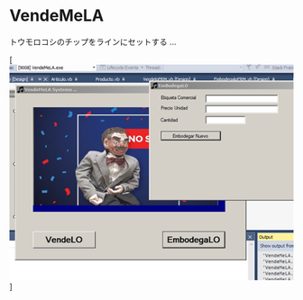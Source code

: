 # VendeMeLA
トウモロコシのチップをラインにセットする ...

[![que no se resistieran, por que sino los mataban ... ](https://raw.githubusercontent.com/rgarro/VendeMeLA/master/VendeMeLA/Untitled-1.png)]
